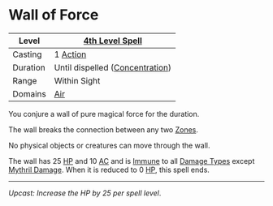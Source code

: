 # Wall of Force

| Level    | [4th Level Spell](4th%20Level%20Spells.md)                           |
| -------- | --------------------------------------------------------------------- |
| Casting  | 1 [Action](../../../../Game%20Procedures/Core%20Procedures/Action.md) |
| Duration | Until dispelled ([Concentration](../../Concentration.md))             |
| Range    | Within Sight                                                          |
| Domains  | [Air](../../Spell%20Domains/Air.md)                                   |

You conjure a wall of pure magical force for the duration.

The wall breaks the connection between any two [Zones](../../../../Game%20Procedures/Core%20Procedures/Zone.md).

No physical objects or creatures can move through the wall.

The wall has 25 [HP](../../../../Player%20Characters/Derived%20Statistics/Hit%20Points.md) and 10 [AC](../../../../Player%20Characters/Derived%20Statistics/Armor%20Class.md) and is [Immune](../../../../Game%20Procedures/Conditions/Immune.md) to all [Damage Types](../../../../Game%20Procedures/Combat/Damage%20Types/{Damage%20Types}.md) except [Mythril Damage](../../../../Game%20Procedures/Combat/Damage%20Types/Mythril%20Damage.md). When it is reduced to 0 [HP](../../../../Player%20Characters/Derived%20Statistics/Hit%20Points.md), this spell ends.

---
*Upcast: Increase the HP by 25 per spell level*.
